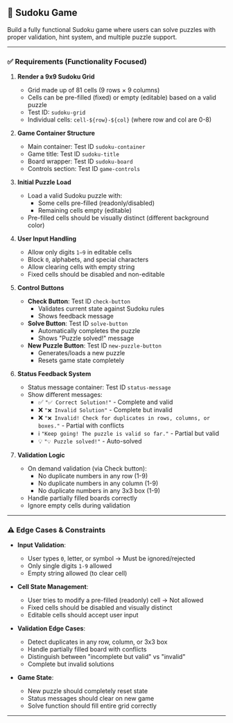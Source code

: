 ## 🧩 Sudoku Game 

Build a fully functional Sudoku game where users can solve puzzles with proper validation, hint system, and multiple puzzle support.

---

### ✅ **Requirements (Functionality Focused)**

1. **Render a 9x9 Sudoku Grid**
   - Grid made up of 81 cells (9 rows × 9 columns)
   - Cells can be pre-filled (fixed) or empty (editable) based on a valid puzzle
   - Test ID: `sudoku-grid`
   - Individual cells: `cell-${row}-${col}` (where row and col are 0-8)

2. **Game Container Structure**
   - Main container: Test ID `sudoku-container`
   - Game title: Test ID `sudoku-title`
   - Board wrapper: Test ID `sudoku-board`
   - Controls section: Test ID `game-controls`

3. **Initial Puzzle Load**
   - Load a valid Sudoku puzzle with:
     - Some cells pre-filled (readonly/disabled)
     - Remaining cells empty (editable)
   - Pre-filled cells should be visually distinct (different background color)

4. **User Input Handling**
   - Allow only digits `1–9` in editable cells
   - Block `0`, alphabets, and special characters
   - Allow clearing cells with empty string
   - Fixed cells should be disabled and non-editable

5. **Control Buttons**
   - **Check Button**: Test ID `check-button`
     - Validates current state against Sudoku rules
     - Shows feedback message
   - **Solve Button**: Test ID `solve-button`
     - Automatically completes the puzzle
     - Shows "Puzzle solved!" message
   - **New Puzzle Button**: Test ID `new-puzzle-button`
     - Generates/loads a new puzzle
     - Resets game state completely

6. **Status Feedback System**
   - Status message container: Test ID `status-message`
   - Show different messages:
     - ✅ `"✅ Correct Solution!"` - Complete and valid
     - ❌ `"❌ Invalid Solution"` - Complete but invalid
     - ❌ `"❌ Invalid! Check for duplicates in rows, columns, or boxes."` - Partial with conflicts
     - ℹ️ `"Keep going! The puzzle is valid so far."` - Partial but valid
     - 💡 `"💡 Puzzle solved!"` - Auto-solved

7. **Validation Logic**
   - On demand validation (via Check button):
     - No duplicate numbers in any row (1-9)
     - No duplicate numbers in any column (1-9) 
     - No duplicate numbers in any 3x3 box (1-9)
   - Handle partially filled boards correctly
   - Ignore empty cells during validation

---

### ⚠️ **Edge Cases & Constraints**

- **Input Validation**: 
  - User types `0`, letter, or symbol → Must be ignored/rejected
  - Only single digits `1-9` allowed
  - Empty string allowed (to clear cell)

- **Cell State Management**:
  - User tries to modify a pre-filled (readonly) cell → Not allowed
  - Fixed cells should be disabled and visually distinct
  - Editable cells should accept user input

- **Validation Edge Cases**:
  - Detect duplicates in any row, column, or 3x3 box
  - Handle partially filled board with conflicts
  - Distinguish between "incomplete but valid" vs "invalid"
  - Complete but invalid solutions

- **Game State**:
  - New puzzle should completely reset state
  - Status messages should clear on new game
  - Solve function should fill entire grid correctly

---
